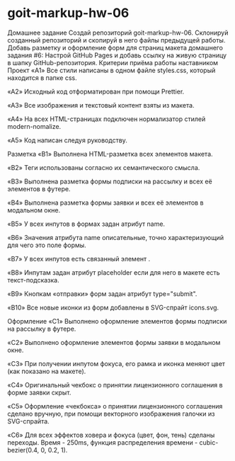 # goit-markup-hw-06

Домашнее задание Создай репозиторий goit-markup-hw-06. Склонируй созданный
репозиторий и скопируй в него файлы предыдущей работы. Добавь разметку и
оформление форм для страниц макета домашнего задания #6: Настрой GitHub Pages и
добавь ссылку на живую страницу в шапку GitHub-репозитория. Критерии приёма
работы наставником Проект «A1» Все стили написаны в одном файле styles.css,
который находится в папке css.

«A2» Исходный код отформатирован при помощи Prettier.

«A3» Все изображения и текстовый контент взяты из макета.

«A4» На всех HTML-страницах подключен нормализатор стилей modern-nomalize.

«A5» Код написан следуя руководству.

Разметка «B1» Выполнена HTML-разметка всех элементов макета.

«B2» Теги использованы согласно их семантического смысла.

«B3» Выполнена разметка формы подписки на рассылку и всех её элементов в футере.

«B4» Выполнена разметка формы заявки и всех её элементов в модальном окне.

«B5» У всех инпутов в формах задан атрибут name.

«B6» Значения атрибута name описательные, точно характеризующий для чего это
поле формы.

«B7» У всех инпутов есть связанный элемент <label>.

«B8» Инпутам задан атрибут placeholder если для него в макете есть
текст-подсказка.

«B9» Кнопкам «отправки» форм задан атрибут type="submit".

«B10» Все новые иконки из форм добавлены в SVG-спрайт icons.svg.

Оформление «C1» Выполнено оформление элементов формы подписки на рассылку в
футере.

«C2» Выполнено оформление элементов формы заявки в модальном окне.

«C3» При получении инпутом фокуса, его рамка и иконка меняют цвет (как показано
на макете).

«C4» Оригинальный чекбокс о принятии лицензионного соглашения в форме заявки
скрыт.

«C5» Оформление «чекбокса» о принятии лицензионного соглашения сделано вручную,
при помощи векторного изображения галочки из SVG-спрайта.

«C6» Для всех эффектов ховера и фокуса (цвет, фон, тень) сделаны переходы.
Время - 250ms, функция распределения времени - cubic-bezier(0.4, 0, 0.2, 1).
